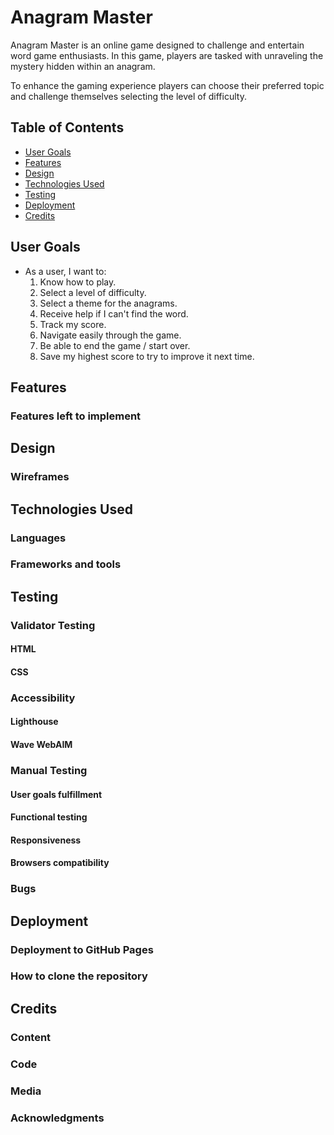 # Anagram Master

Anagram Master is an online game designed to challenge and entertain word game enthusiasts. In this game, players are tasked with unraveling the mystery hidden within an anagram.

To enhance the gaming experience players can choose their preferred topic and challenge themselves selecting the level of difficulty.

## Table of Contents

* [User Goals](#user-goals)
* [Features](#features)
* [Design](#design)
* [Technologies Used](#technologies-used)
* [Testing](#testing)
* [Deployment](#deployment)
* [Credits](#credits)

## User Goals

* As a user, I want to:
  1. Know how to play.
  2. Select a level of difficulty.
  3. Select a theme for the anagrams.
  4. Receive help if I can't find the word.
  5. Track my score.
  6. Navigate easily through the game.
  7. Be able to end the game / start over.
  8. Save my highest score to try to improve it next time.


## Features

### Features left to implement


## Design

### Wireframes


## Technologies Used

### Languages

### Frameworks and tools


## Testing

### Validator Testing

#### HTML

#### CSS

### Accessibility
 
#### Lighthouse
  
#### Wave WebAIM

### Manual Testing

#### User goals fulfillment

#### Functional testing

#### Responsiveness

#### Browsers compatibility

### Bugs


## Deployment

### Deployment to GitHub Pages

### How to clone the repository


## Credits

### Content


### Code


### Media


### Acknowledgments